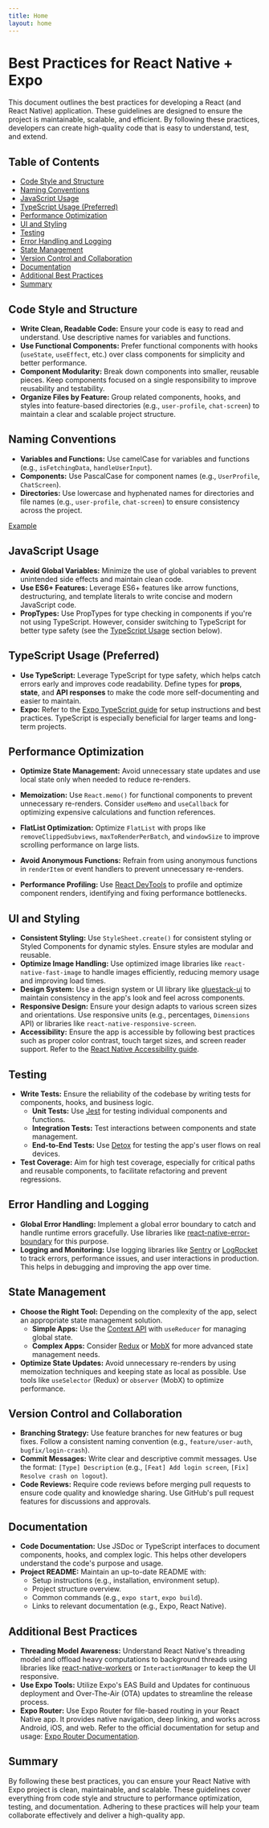 ```yaml
---
title: Home
layout: home
---
```


# Best Practices for React Native + Expo

This document outlines the best practices for developing a React (and React Native) application. These guidelines are designed to ensure the project is maintainable, scalable, and efficient. By following these practices, developers can create high-quality code that is easy to understand, test, and extend.

## Table of Contents

- [Code Style and Structure](#code-style-and-structure)
- [Naming Conventions](#naming-conventions)
- [JavaScript Usage](#javascript-usage)
- [TypeScript Usage (Preferred)](#typescript-usage-preferred)
- [Performance Optimization](#performance-optimization)
- [UI and Styling](#ui-and-styling)
- [Testing](#testing)
- [Error Handling and Logging](#error-handling-and-logging)
- [State Management](#state-management)
- [Version Control and Collaboration](#version-control-and-collaboration)
- [Documentation](#documentation)
- [Additional Best Practices](#additional-best-practices)
- [Summary](#summary)

## Code Style and Structure

- **Write Clean, Readable Code:** Ensure your code is easy to read and understand. Use descriptive names for variables and functions.
- **Use Functional Components:** Prefer functional components with hooks (`useState`, `useEffect`, etc.) over class components for simplicity and better performance.
- **Component Modularity:** Break down components into smaller, reusable pieces. Keep components focused on a single responsibility to improve reusability and testability.
- **Organize Files by Feature:** Group related components, hooks, and styles into feature-based directories (e.g., `user-profile`, `chat-screen`) to maintain a clear and scalable project structure.

## Naming Conventions

- **Variables and Functions:** Use camelCase for variables and functions (e.g., `isFetchingData`, `handleUserInput`).
- **Components:** Use PascalCase for component names (e.g., `UserProfile`, `ChatScreen`).
- **Directories:** Use lowercase and hyphenated names for directories and file names (e.g., `user-profile`, `chat-screen`) to ensure consistency across the project.

[Example](naming-conventions.md)

## JavaScript Usage

- **Avoid Global Variables:** Minimize the use of global variables to prevent unintended side effects and maintain clean code.
- **Use ES6+ Features:** Leverage ES6+ features like arrow functions, destructuring, and template literals to write concise and modern JavaScript code.
- **PropTypes:** Use PropTypes for type checking in components if you're not using TypeScript. However, consider switching to TypeScript for better type safety (see the [TypeScript Usage](#typescript-usage) section below).

## TypeScript Usage (Preferred)

- **Use TypeScript:** Leverage TypeScript for type safety, which helps catch errors early and improves code readability. Define types for **props**, **state**, and **API responses** to make the code more self-documenting and easier to maintain.
- **Expo:** Refer to the [Expo TypeScript guide](https://docs.expo.dev/guides/typescript/) for setup instructions and best practices. TypeScript is especially beneficial for larger teams and long-term projects.

## Performance Optimization

- **Optimize State Management:** Avoid unnecessary state updates and use local state only when needed to reduce re-renders.
- **Memoization:** Use `React.memo()` for functional components to prevent unnecessary re-renders. Consider `useMemo` and `useCallback` for optimizing expensive calculations and function references.

- **FlatList Optimization:** Optimize `FlatList` with props like `removeClippedSubviews`, `maxToRenderPerBatch`, and `windowSize` to improve scrolling performance on large lists.
- **Avoid Anonymous Functions:** Refrain from using anonymous functions in `renderItem` or event handlers to prevent unnecessary re-renders.
- **Performance Profiling:** Use [React DevTools](https://reactnative.dev/docs/debugging#react-developer-tools) to profile and optimize component renders, identifying and fixing performance bottlenecks.

## UI and Styling

- **Consistent Styling:** Use `StyleSheet.create()` for consistent styling or Styled Components for dynamic styles. Ensure styles are modular and reusable.
- **Optimize Image Handling:** Use optimized image libraries like `react-native-fast-image` to handle images efficiently, reducing memory usage and improving load times.
- **Design System:** Use a design system or UI library like [gluestack-ui](https://gluestack.io/) to maintain consistency in the app's look and feel across components.
- **Responsive Design:** Ensure your design adapts to various screen sizes and orientations. Use responsive units (e.g., percentages, `Dimensions` API) or libraries like `react-native-responsive-screen`.
- **Accessibility:** Ensure the app is accessible by following best practices such as proper color contrast, touch target sizes, and screen reader support. Refer to the [React Native Accessibility guide](https://reactnative.dev/docs/accessibility).

## Testing

- **Write Tests:** Ensure the reliability of the codebase by writing tests for components, hooks, and business logic.
  - **Unit Tests:** Use [Jest](https://jestjs.io/) for testing individual components and functions.
  - **Integration Tests:** Test interactions between components and state management.
  - **End-to-End Tests:** Use [Detox](https://github.com/wix/Detox) for testing the app's user flows on real devices.
- **Test Coverage:** Aim for high test coverage, especially for critical paths and reusable components, to facilitate refactoring and prevent regressions.

## Error Handling and Logging

- **Global Error Handling:** Implement a global error boundary to catch and handle runtime errors gracefully. Use libraries like [react-native-error-boundary](https://github.com/aidanlobato/react-native-error-boundary) for this purpose.
- **Logging and Monitoring:** Use logging libraries like [Sentry](https://sentry.io/for/react-native/) or [LogRocket](https://logrocket.com/for/react-native) to track errors, performance issues, and user interactions in production. This helps in debugging and improving the app over time.

## State Management

- **Choose the Right Tool:** Depending on the complexity of the app, select an appropriate state management solution.
  - **Simple Apps:** Use the [Context API](https://react.dev/learn/passing-data-deeply-with-context) with `useReducer` for managing global state.
  - **Complex Apps:** Consider [Redux](https://redux.js.org/) or [MobX](https://mobx.js.org/) for more advanced state management needs.
- **Optimize State Updates:** Avoid unnecessary re-renders by using memoization techniques and keeping state as local as possible. Use tools like `useSelector` (Redux) or `observer` (MobX) to optimize performance.

## Version Control and Collaboration

- **Branching Strategy:** Use feature branches for new features or bug fixes. Follow a consistent naming convention (e.g., `feature/user-auth`, `bugfix/login-crash`).
- **Commit Messages:** Write clear and descriptive commit messages. Use the format: `[Type] Description` (e.g., `[Feat] Add login screen`, `[Fix] Resolve crash on logout`).
- **Code Reviews:** Require code reviews before merging pull requests to ensure code quality and knowledge sharing. Use GitHub's pull request features for discussions and approvals.

## Documentation

- **Code Documentation:** Use JSDoc or TypeScript interfaces to document components, hooks, and complex logic. This helps other developers understand the code's purpose and usage.
- **Project README:** Maintain an up-to-date README with:
  - Setup instructions (e.g., installation, environment setup).
  - Project structure overview.
  - Common commands (e.g., `expo start`, `expo build`).
  - Links to relevant documentation (e.g., Expo, React Native).

## Additional Best Practices

- **Threading Model Awareness:** Understand React Native's threading model and offload heavy computations to background threads using libraries like [react-native-workers](https://github.com/devfd/react-native-workers) or `InteractionManager` to keep the UI responsive.
- **Use Expo Tools:** Utilize Expo's EAS Build and Updates for continuous deployment and Over-The-Air (OTA) updates to streamline the release process.
- **Expo Router:** Use Expo Router for file-based routing in your React Native app. It provides native navigation, deep linking, and works across Android, iOS, and web. Refer to the official documentation for setup and usage: [Expo Router Documentation](https://docs.expo.dev/router/introduction/).

## Summary

By following these best practices, you can ensure your React Native with Expo project is clean, maintainable, and scalable. These guidelines cover everything from code style and structure to performance optimization, testing, and documentation. Adhering to these practices will help your team collaborate effectively and deliver a high-quality app.
